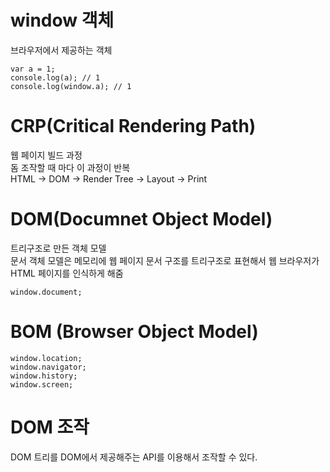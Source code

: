 # window 객체

브라우저에서 제공하는 객체

```
var a = 1;
console.log(a); // 1
console.log(window.a); // 1
```

# CRP(Critical Rendering Path)

웹 페이지 빌드 과정  
돔 조작할 때 마다 이 과정이 반복  
HTML -> DOM -> Render Tree -> Layout -> Print

# DOM(Documnet Object Model)

트리구조로 만든 객체 모델  
문서 객체 모델은 메모리에 웹 페이지 문서 구조를 트리구조로 표현해서 웹 브라우저가 HTML 페이지를 인식하게 해줌

```
window.document;
```

# BOM (Browser Object Model)

```
window.location;
window.navigator;
window.history;
window.screen;
```

# DOM 조작

DOM 트리를 DOM에서 제공해주는 API를 이용해서 조작할 수 있다.
